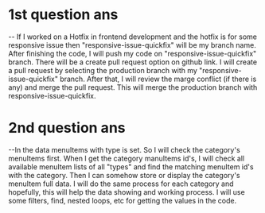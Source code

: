 

# 1st question ans
-- If I worked on a Hotfix in frontend development and the hotfix is for some responsive issue then "responsive-issue-quickfix" will be my branch name. After finishing the code, I will push my code on "responsive-issue-quickfix" branch. There will be a create pull request option on github link. I will create a pull request by selecting the production branch with my "responsive-issue-quickfix" branch. 
After that, I will review the marge conflict (if there is any) and merge the pull request. This will merge the production branch with responsive-issue-quickfix.


# 2nd question ans
--In the data menuItems with type is set. So I will check the category's menuItems first. When I get the category manuItems id's, I will check all available menuItem lists of all "types" and find the matching menuItem id's with the category. Then I can somehow store or display the category's menuItem full data. I will do the same process for each category and hopefully, this will help the data showing and working process.
I will use some filters, find, nested loops, etc for getting the values in the code.